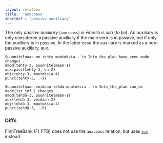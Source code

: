 ```yaml
---
layout: relation
title:  'aux:pass'
shortdef : 'passive auxiliary'
---
```


The only *passive auxiliary* (`aux:pass`) in Finnish is *olla* (*to
be*). An auxiliary is only considered a passive auxiliary if the main
verb is in passive, not if only the auxiliary is in passive. In the
latter case the auxiliary is marked as a non-passive auxiliary,
[aux]().

<!-- TODO The distinction between the passive voice and the zeroth person is discussed in Section \ref{pass-vs-0th}. -->

<!-- fname:auxpass1.pdf -->
~~~ sdparse
Suunnitelmaan on tehty muutoksia . \n Into_the_plan have_been made changes .
nmod(tehty-3, Suunnitelmaan-1)
aux:pass(tehty-3, on-2)
obj(tehty-3, muutoksia-4)
punct(tehty-3, .-5)
~~~

<!-- fname:auxpass2.pdf -->
~~~ sdparse
Suunnitelmaan voidaan tehdä muutoksia . \n Into_the_plan can_be made(1st_inf.) changes .
nmod(tehdä-3, Suunnitelmaan-1)
aux(tehdä-3, voidaan-2)
obj(tehdä-3, muutoksia-4)
punct(tehdä-3, .-5)
~~~

### Diffs

FinnTreeBank (FI_FTB) does not use the `aux:pass` relation,
but uses [`aux`]() instead.
<!-- Interlanguage links updated Čt lis 12 09:43:14 CET 2020 -->
